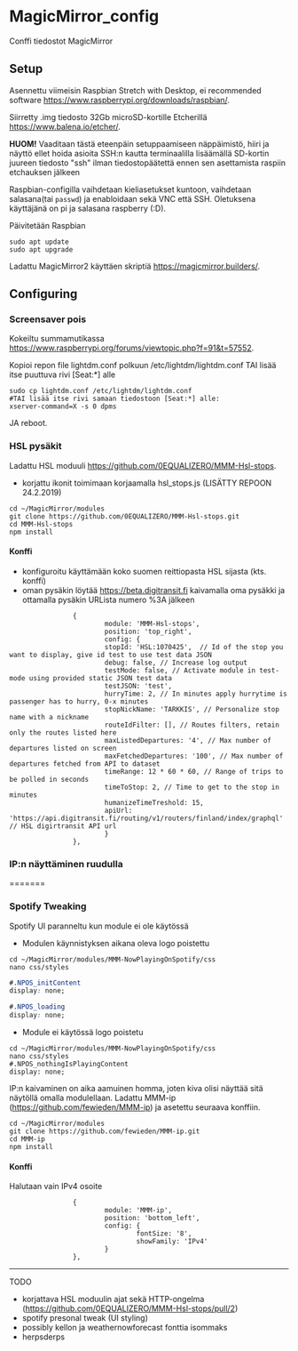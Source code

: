 # MagicMirror_config
Conffi tiedostot MagicMirror

## Setup
Asennettu viimeisin Raspbian Stretch with Desktop, ei recommended software https://www.raspberrypi.org/downloads/raspbian/.

Siirretty .img tiedosto 32Gb microSD-kortille Etcherillä https://www.balena.io/etcher/.

**HUOM!** Vaaditaan tästä eteenpäin setuppaamiseen näppäimistö, hiiri ja näyttö ellet hoida asioita SSH:n kautta terminaalilla lisäämällä SD-kortin juureen tiedosto "ssh" ilman tiedostopäätettä ennen sen asettamista raspiin etchauksen jälkeen

Raspbian-configilla vaihdetaan kieliasetukset kuntoon, vaihdetaan salasana(tai `passwd`) ja enabloidaan sekä VNC että SSH.
Oletuksena käyttäjänä on pi ja salasana raspberry (:D).

Päivitetään Raspbian
```
sudo apt update
sudo apt upgrade 
```

Ladattu MagicMirror2 käyttäen skriptiä https://magicmirror.builders/.

## Configuring

### Screensaver pois

Kokeiltu summamutikassa https://www.raspberrypi.org/forums/viewtopic.php?f=91&t=57552.

Kopioi repon file lightdm.conf polkuun /etc/lightdm/lightdm.conf TAI lisää itse puuttuva rivi [Seat:*] alle
```
sudo cp lightdm.conf /etc/lightdm/lightdm.conf
#TAI lisää itse rivi samaan tiedostoon [Seat:*] alle:
xserver-command=X -s 0 dpms
```
JA reboot.

### HSL pysäkit

Ladattu HSL moduuli https://github.com/0EQUALIZERO/MMM-Hsl-stops.
- korjattu ikonit toimimaan korjaamalla hsl_stops.js (LISÄTTY REPOON 24.2.2019) 
```
cd ~/MagicMirror/modules
git clone https://github.com/0EQUALIZERO/MMM-Hsl-stops.git
cd MMM-Hsl-stops
npm install
```
#### Konffi
- konfiguroitu käyttämään koko suomen reittiopasta HSL sijasta (kts. konffi)
- oman pysäkin löytää https://beta.digitransit.fi kaivamalla oma pysäkki ja ottamalla pysäkin URLista numero %3A jälkeen
```
                {
                        module: 'MMM-Hsl-stops',
                        position: 'top_right',
                        config: {
                        stopId: 'HSL:1070425',  // Id of the stop you want to display, give id test to use test data JSON
                        debug: false, // Increase log output
                        testMode: false, // Activate module in test-mode using provided static JSON test data
                        testJSON: 'test',
                        hurryTime: 2, // In minutes apply hurrytime is passenger has to hurry, 0-x minutes
                        stopNickName: 'TARKKIS', // Personalize stop name with a nickname
                        routeIdFilter: [], // Routes filters, retain only the routes listed here
                        maxListedDepartures: '4', // Max number of departures listed on screen
                        maxFetchedDepartures: '100', // Max number of departures fetched from API to dataset
                        timeRange: 12 * 60 * 60, // Range of trips to be polled in seconds
                        timeToStop: 2, // Time to get to the stop in minutes
                        humanizeTimeTreshold: 15,
                        apiUrl: 'https://api.digitransit.fi/routing/v1/routers/finland/index/graphql' // HSL digirtransit API url        
                        }
                },
```

### IP:n näyttäminen ruudulla
=======
### Spotify Tweaking

Spotify UI paranneltu kun module ei ole käytössä 
- Modulen käynnistyksen aikana oleva logo poistettu
```
cd ~/MagicMirror/modules/MMM-NowPlayingOnSpotify/css 
nano css/styles
```
```css
#.NPOS_initContent
display: none;

#.NPOS_loading
display: none;
```	

- Module ei käytössä logo poistetu
```
cd ~/MagicMirror/modules/MMM-NowPlayingOnSpotify/css 
nano css/styles
#.NPOS_nothingIsPlayingContent
display: none;
```

IP:n kaivaminen on aika aamuinen homma, joten kiva olisi näyttää sitä näytöllä omalla modulellaan.
Ladattu MMM-ip (https://github.com/fewieden/MMM-ip) ja asetettu seuraava konffiin.
```
cd ~/MagicMirror/modules
git clone https://github.com/fewieden/MMM-ip.git
cd MMM-ip
npm install
```
#### Konffi
Halutaan vain IPv4 osoite
```
                {
                        module: 'MMM-ip',
                        position: 'bottom_left',
                        config: {
                                fontSize: '8',
                                showFamily: 'IPv4'
                        }
                },
```
__________
TODO 
- korjattava HSL moduulin ajat sekä HTTP-ongelma (https://github.com/0EQUALIZERO/MMM-Hsl-stops/pull/2)
- spotify presonal tweak (UI styling)
- possibly kellon ja weathernowforecast fonttia isommaks
- herpsderps
